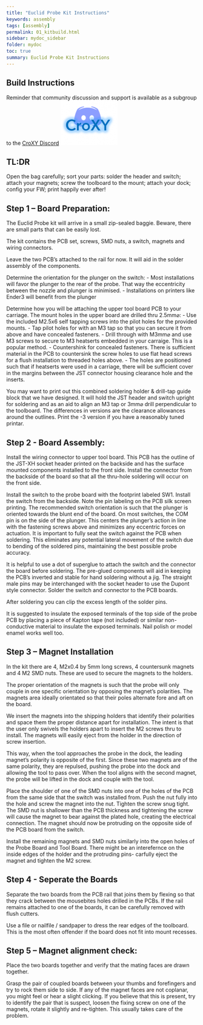 ```yaml
---
title: "Euclid Probe Kit Instructions"
keywords: assembly 
tags: [assembly]
permalink: 01_kitbuild.html
sidebar: mydoc_sidebar
folder: mydoc
toc: true
summary: Euclid Probe Kit Instructions 
---
```


## Build Instructions

Reminder that community discussion and support is available as a subgroup to the <a href='https://discord.gg/jfnVrUx2uK'>CroXY Discord</a> <a href='https://discord.gg/jfnVrUx2uK'> <img src="images\CroXYDiscord.png" alt="CroXY Discord"></a>

## TL:DR 
Open the bag carefully; sort your parts: solder the header and switch; attach your magnets; screw the toolboard to the mount; attach your dock; config your FW; print happily ever after!

## Step 1 – Board Preparation:
The Euclid Probe kit will arrive in a small zip-sealed baggie. Beware, there are small parts that can be easily lost.

The kit contains the PCB set, screws, SMD nuts, a switch, magnets and wiring connectors.

Leave the two PCB’s attached to the rail for now. It will aid in the solder assembly of the components. 

Determine the orientation for the plunger on the switch:
    - Most installations will favor the plunger to the rear of the probe. That way the eccentricity between the nozzle and plunger is minimised. 
    - Installations on printers like Ender3 will benefit from the plunger 

Determine how you will be attaching the upper tool board PCB to your carriage. The mount holes in the upper board are drilled thru 2.5mm⌀:
    - Use the included M2.5x6 self tapping screws into the pilot holes for the provided mounts.
    - Tap pilot holes for with an M3 tap so that you can secure it from above and have concealed fasteners.
    - Drill through with M3mm⌀ and use M3 screws to secure to M3 heatserts embedded in your carraige. This is a popular method. 
    - Countershink for concealed fasteners. There is sufficient material in the PCB to countersink the screw holes to use flat head screws for a flush installation to threaded holes above.
    - The holes are positioned such that if heatserts were used in a carriage, there will be sufficient cover in the margins between the JST connector housing clearance hole and the inserts.

You may want to print out this combined soldering holder & drill-tap guide block that we have designed. It will hold the JST header and switch upright for soldering and as an aid to align an M3 tap or 3mm⌀ drill perpendicular to the toolboard. The differences in versions are the clearance allowances around the outlines. Print the -3 version if you have a reasonably tuned printar.

## Step 2 - Board Assembly:

Install the wiring connector to upper tool board. This PCB has the outline of the JST-XH socket header printed on the backside and has the surface mounted components installed to the front side. Install the connector from the backside of the board so that all the thru-hole soldering will occur on the front side.

Install the switch to the probe board with the footprint labeled SW1. Install the switch from the backside. Note the pin labeling on the PCB silk screen printing. The recommended switch orientation is such that the plunger is oriented towards the blunt end of the board. On most switches, the COM pin is on the side of the plunger. This centers the plunger’s action in line with the fastening screws above and minimizes any eccentric forces on actuation. It is important to fully seat the switch against the PCB when soldering. This eliminates any potential lateral movement of the switch due to bending of the soldered pins, maintaining the best possible probe accuracy.

It is helpful to use a dot of superglue to attach the switch and the connector the board before soldering.
The pre-glued components will aid in keeping the PCB’s inverted and stable for hand soldering without a jig.
The straight male pins may be interchanged with the socket header to use the Dupont style connector.
Solder the switch and connector to the PCB boards.

After soldering you can clip the excess length of the solder pins. 

It is suggested to insulate the exposed terminals of the top side of the probe PCB by placing a piece of Kapton tape (not included) or similar non-conductive material to insulate the exposed terminals. Nail polish or model enamel works well too.

## Step 3 – Magnet Installation
In the kit there are 4, M2x0.4 by 5mm long screws, 4 countersunk magnets and 4 M2 SMD nuts. These are used to secure the magnets to the holders.  

The proper orientation of the magnets is such that the probe will only couple in one specific orientation by opposing the magnet’s polarities. The magnets area ideally orientated so that their poles alternate fore and aft on the board.

We insert the magnets into the shipping holders that identify their polarities and space them the proper distance apart for installation. The intent is that the user only swivels the holders apart to insert the M2 screws thru to install. The magnets will easily eject from the holder in the direction of screw insertion. 

This way, when the tool approaches the probe in the dock, the leading magnet’s polarity is opposite of the first. Since these two magnets are of the same polarity, they are repulsed, pushing the probe into the dock and allowing the tool to pass over. When the tool aligns with the second magnet, the probe will be lifted in the dock and couple with the tool.

Place the shoulder of one of the SMD nuts into one of the holes of the PCB from the same side that the switch was installed from. Push the nut fully into the hole and screw the magnet into the nut. Tighten the screw snug tight. The SMD nut is shallower than the PCB thickness and tightening the screw will cause the magnet to bear against the plated hole, creating the electrical connection. The magnet should now be protruding on the opposite side of the PCB board from the switch.

Install the remaining magnets and SMD nuts similarly into the open holes of the Probe Board and Tool Board. There might be an interefernce on the inside edges of the holder and the protruding pins- carfully eject the magnet and tighten the M2 screw. 

## Step 4 - Seperate the Boards

Separate the two boards from the PCB rail that joins them by flexing so that they crack between the mousebites holes drilled in the PCBs. If the rail remains attached to one of the boards, it can be carefully removed with flush cutters.

Use a file or nailfile / sandpaper to dress the rear edges of the toolboard. This is the most often offender if the board does not fit into mount recesses. 

## Step 5 – Magnet alignment check:
Place the two boards together and verify that the mating faces are drawn together.

Grasp the pair of coupled boards between your thumbs and forefingers and try to rock them side to side. If any of the magnet faces are not coplanar, you might feel or hear a slight clicking.
If you believe that this is present, try to identify the pair that is suspect, loosen the fixing screw on one of the magnets, rotate it slightly and re-tighten. This usually takes care of the problem.
